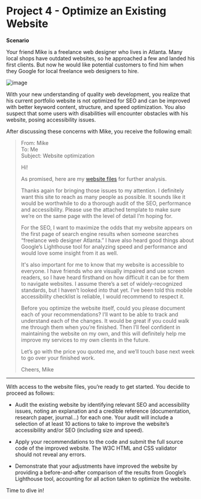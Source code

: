 # Project 4 - Optimize an Existing Website

<b>Scenario</b>

Your friend Mike is a freelance web designer who lives in Atlanta. Many local shops have outdated websites, so he approached a few and landed his first clients. But now he would like potential customers to find him when they Google for local freelance web designers to hire. 

![image](https://github.com/ConnorTurnbull/Project-4/assets/110614970/fcf057d2-acb7-47c8-ac49-1766465917a8)


With your new understanding of quality web development, you realize that his current portfolio website is not optimized for SEO and can be improved with better keyword content, structure, and speed optimization. You also suspect that some users with disabilities will encounter obstacles with his website, posing accessibility issues. 

After discussing these concerns with Mike, you receive the following email:


>From: Mike</br>
To: Me</br>
Subject: Website optimization
>
>Hi!
>
>As promised, here are my [website files](https://github.com/ConnorTurnbull/Project-4-Optimize-an-Existing-Website/tree/main/Go%20Mike%20Design%20website) for further analysis.
>
>Thanks again for bringing those issues to my attention. I definitely want this site to reach as many people as possible. It sounds like it would be worthwhile to do a thorough audit of the SEO, performance and accessibility. Please use the attached template to make sure we’re on the same page with the level of detail I’m hoping for.
>
>For the SEO, I want to maximize the odds that my website appears on the first page of search engine results when someone searches “freelance web designer Atlanta.” I have also heard good things about Google’s Lighthouse tool for analyzing speed and performance and would love some insight from it as well.
>
>It's also important for me to know that my website is accessible to everyone. I have friends who are visually impaired and use screen readers, so I have heard firsthand on how difficult it can be for them to navigate websites. I assume there’s a set of widely-recognized standards, but I haven’t looked into that yet. I’ve been told this mobile accessibility checklist is reliable, I would recommend to respect it.
>
>Before you optimize the website itself, could you please document each of your recommendations? I’ll want to be able to track and understand each of the changes. It would be great if you could walk me through them when you’re finished. Then I’ll feel confident in maintaining the website on my own, and this will definitely help me improve my services to my own clients in the future.
>
>Let’s go with the price you quoted me, and we’ll touch base next week to go over your finished work.
>
>Cheers,
Mike

-----------------------------

With access to the website files, you’re ready to get started. You decide to proceed as follows:

- Audit the existing website by identifying relevant SEO and accessibility issues, noting an explanation and a credible reference (documentation, research paper, journal…) for each one. Your audit will include a selection of at least 10 actions to take to improve the website’s accessibility and/or SEO (including size and speed).

- Apply your recommendations to the code and submit the full source code of the improved website. The W3C HTML and CSS validator should not reveal any errors. 

- Demonstrate that your adjustments have improved the website by providing a before-and-after comparison of the results from Google’s Lighthouse tool, accounting for all action taken to optimize the website.

Time to dive in!
 

